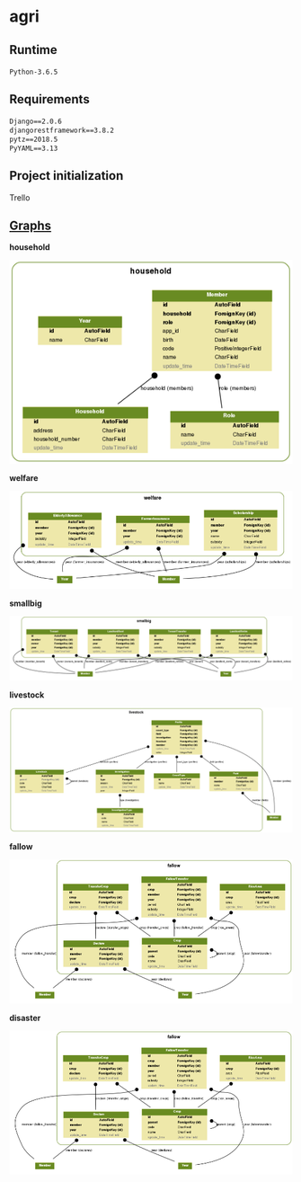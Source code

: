 # agri  

## Runtime  
`Python-3.6.5`  

## Requirements  
```
Django==2.0.6
djangorestframework==3.8.2
pytz==2018.5
PyYAML==3.13
```   

## Project initialization  
Trello

## [Graphs](doc/graphs/README.md)

**household**

![image](doc/graphs/household.png)

**welfare**

![image](doc/graphs/welfare.png)

**smallbig**

![image](doc/graphs/smallbig.png)

**livestock**

![image](doc/graphs/livestock.png)

**fallow**

![image](doc/graphs/fallow.png)

**disaster**

![image](doc/graphs/fallow.png)



